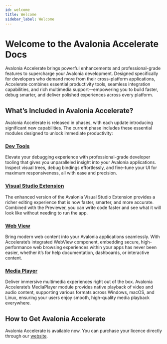 ```yaml
---
id: welcome
title: Welcome
sidebar_label: Welcome
---
```


# Welcome to the Avalonia Accelerate Docs

Avalonia Accelerate brings powerful enhancements and professional-grade features to supercharge your Avalonia development. Designed specifically for developers who demand more from their cross-platform applications, Accelerate combines essential productivity tools, seamless integration capabilities, and rich multimedia support—empowering you to build faster, debug smarter, and deliver polished experiences across every platform.

## What’s Included in Avalonia Accelerate?

Avalonia Accelerate is released in phases, with each update introducing significant new capabilities. The current phase includes these essential modules designed to unlock immediate productivity:

### [Dev Tools](./tools/dev-tools/getting-started)

Elevate your debugging experience with professional-grade developer tooling that gives you unparalleled insight into your Avalonia applications. Inspect visual trees, debug bindings effortlessly, and fine-tune your UI for maximum responsiveness, all with ease and precision.

### [Visual Studio Extension](./tools/vs-ext/getting-started)

The enhanced version of the Avalonia Visual Studio Extension provides a richer editing experience that is now faster, smarter, and more accurate. Combined with the Previewer, you can write code faster and see what it will look like without needing to run the app.

### [Web View](./components/webview/quickstart)

Bring modern web content into your Avalonia applications seamlessly. With Accelerate’s integrated WebView component, embedding secure, high-performance web browsing experiences within your apps has never been easier, whether it’s for help documentation, dashboards, or interactive content.

### [Media Player](./components/media-player/quickstart)

Deliver immersive multimedia experiences right out of the box. Avalonia Accelerate’s MediaPlayer module provides native playback of video and audio content, supporting various formats across Windows, macOS, and Linux, ensuring your users enjoy smooth, high-quality media playback everywhere.

## How to Get Avalonia Accelerate

Avalonia Accelerate is available now. You can purchase your licence directly through our [website](https://avaloniaui.net/accelerate).
